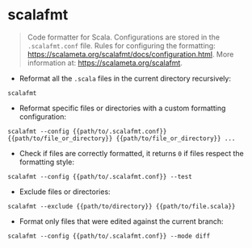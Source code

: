 # scalafmt

> Code formatter for Scala.
> Configurations are stored in the `.scalafmt.conf` file.
> Rules for configuring the formatting: <https://scalameta.org/scalafmt/docs/configuration.html>. More information at: <https://scalameta.org/scalafmt>.

- Reformat all the `.scala` files in the current directory recursively:

`scalafmt`

- Reformat specific files or directories with a custom formatting configuration:

`scalafmt --config {{path/to/.scalafmt.conf}} {{path/to/file_or_directory}} {{path/to/file_or_directory}} ...`

- Check if files are correctly formatted, it returns `0` if files respect the formatting style:

`scalafmt --config {{path/to/.scalafmt.conf}} --test`

- Exclude files or directories:

`scalafmt --exclude {{path/to/directory}} {{path/to/file.scala}}`

- Format only files that were edited against the current branch:

`scalafmt --config {{path/to/.scalafmt.conf}} --mode diff`
